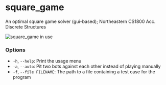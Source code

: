 # square_game
An optimal square game solver (gui-based); Northeastern CS1800 Acc. Discrete Structures

![square_game in use](https://raw.githubusercontent.com/breitnw/square_game/main/screenshots/demo.gif)

### Options
- `-h`, `--help`: Print the usage menu
- `-a`, `--auto`: Pit two bots against each other instead of playing manually
- `-f`, `--file FILENAME`: The path to a file containing a test case for the program
